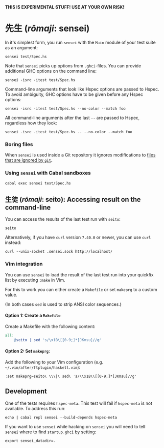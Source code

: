 __THIS IS EXPERIMENTAL STUFF! USE AT YOUR OWN RISK!__

# 先生 (*rōmaji*: sensei)

In it's simplest form, you run `sensei` with the `Main` module of your test
suite as an argument:

    sensei test/Spec.hs

Note that `sensei` picks up options from `.ghci`-files.  You can provide
additional GHC options on the command line:

    sensei -isrc -itest test/Spec.hs

Command-line arguments that look like Hspec options are passed to Hspec.  To
avoid ambiguity, GHC options have to be given before any Hspec options:

    sensei -isrc -itest test/Spec.hs --no-color --match foo

All command-line arguments after the last `--` are passed to Hspec, regardless
how they look:

    sensei -isrc -itest test/Spec.hs -- --no-color --match foo

### Boring files

When `sensei` is used inside a Git repository it ignores modifications to
[files that are ignored by `git`](https://git-scm.com/docs/gitignore).

### Using `sensei` with Cabal sandboxes

    cabal exec sensei test/Spec.hs

## 生徒 (*rōmaji*: seito): Accessing result on the command-line

You can access the results of the last test run with `seito`:

    seito

Alternatively, if you have `curl` version `7.40.0` or newer, you can use `curl`
instead:

    curl --unix-socket .sensei.sock http://localhost/


### Vim integration

You can use `sensei` to load the result of the last test run into your quickfix
list by executing `:make` in Vim.

For this to work you can either create a `Makefile` or set `makeprg` to a
custom value.

(In both cases `sed` is used to strip ANSI color sequences.)

#### Option 1: Create a `Makefile`

Create a Makefile with the following content:

```Makefile
all:
	@seito | sed 's/\x1B\[[0-9;]*[JKmsu]//g'
```


#### Option 2: Set `makeprg`:

Add the following to your Vim configuration (e.g.
`~/.vim/after/ftplugin/haskell.vim`):

```vim
:set makeprg=seito\ \\\|\ sed\ 's/\\x1B\\[[0-9;]*[JKmsu]//g'
```

## Development

One of the tests requires `hspec-meta`.  This test will fail if `hspec-meta` is
not available.  To address this run:

```
echo | cabal repl sensei --build-depends hspec-meta
```

If you want to use `sensei` while hacking on `sensei` you will need to tell
`sensei` where to find `startup.ghci` by setting:

```
export sensei_datadir=.
```
